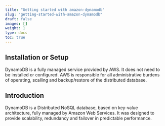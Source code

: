 ```yaml
---
title: "Getting started with amazon-dynamodb"
slug: "getting-started-with-amazon-dynamodb"
draft: false
images: []
weight: 1
type: docs
toc: true
---
```


## Installation or Setup
DynamoDB is a fully managed service provided by AWS. It does not need to be installed or configured. AWS is responsible for all administrative burdens of operating, scalling and backup/restore of the distributed database.

## Introduction
DynamoDB is a Distributed NoSQL database, based on key-value architecture, fully managed by Amazon Web Services. It was designed to provide scalability, redundancy and failover in predictable performance.

